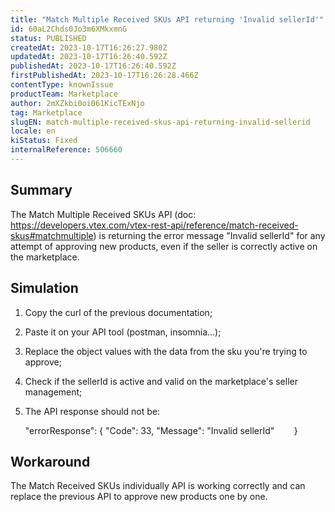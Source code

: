 ```yaml
---
title: "Match Multiple Received SKUs API returning 'Invalid sellerId'"
id: 60aL2Chds0Jo3m6XMkxmnG
status: PUBLISHED
createdAt: 2023-10-17T16:26:27.980Z
updatedAt: 2023-10-17T16:26:40.592Z
publishedAt: 2023-10-17T16:26:40.592Z
firstPublishedAt: 2023-10-17T16:26:28.466Z
contentType: knownIssue
productTeam: Marketplace
author: 2mXZkbi0oi061KicTExNjo
tag: Marketplace
slugEN: match-multiple-received-skus-api-returning-invalid-sellerid
locale: en
kiStatus: Fixed
internalReference: 506660
---
```


## Summary


The Match Multiple Received SKUs API (doc: https://developers.vtex.com/vtex-rest-api/reference/match-received-skus#matchmultiple) is returning the error message "Invalid sellerId" for any attempt of approving new products, even if the seller is correctly active on the marketplace.


##

## Simulation


1. Copy the curl of the previous documentation;
2. Paste it on your API tool (postman, insomnia...);
3. Replace the object values with the data from the sku you're trying to approve;
4. Check if the sellerId is active and valid on the marketplace's seller management;
5. The API response should not be:

    "errorResponse": { "Code": 33, "Message": "Invalid sellerId"        }




##

## Workaround


The Match Received SKUs individually API is working correctly and can replace the previous API to approve new products one by one.






